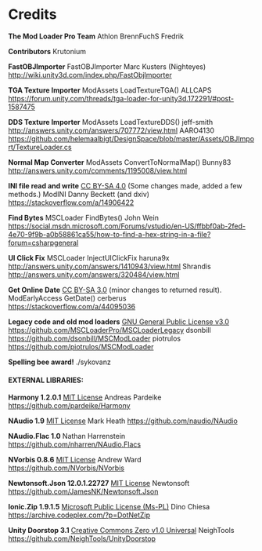 # Credits

**The Mod Loader Pro Team**
Athlon
BrennFuchS
Fredrik

**Contributors**
Krutonium

**FastOBJImporter**
FastOBJImporter
Marc Kusters (Nighteyes)
http://wiki.unity3d.com/index.php/FastObjImporter

**TGA Texture Importer**
ModAssets LoadTextureTGA()
ALLCAPS
https://forum.unity.com/threads/tga-loader-for-unity3d.172291/#post-1587475

**DDS Texture Importer**
ModAssets LoadTextureDDS()
jeff-smith
http://answers.unity.com/answers/707772/view.html
AARO4130
https://github.com/helemaalbigt/DesignSpace/blob/master/Assets/OBJImport/TextureLoader.cs

**Normal Map Converter**
ModAssets ConvertToNormalMap()
Bunny83
http://answers.unity.com/comments/1195008/view.html

**INI file read and write**
[CC BY-SA 4.0](https://creativecommons.org/licenses/by-sa/4.0/) (Some changes made, added a few methods.)
ModINI
Danny Beckett (and dxiv)
https://stackoverflow.com/a/14906422

**Find Bytes**
MSCLoader FindBytes()
John Wein
https://social.msdn.microsoft.com/Forums/vstudio/en-US/ffbbf0ab-2fed-4e70-9f9b-a0b58861ca55/how-to-find-a-hex-string-in-a-file?forum=csharpgeneral

**UI Click Fix**
MSCLoader InjectUIClickFix
haruna9x
http://answers.unity.com/answers/1410943/view.html
Shrandis
http://answers.unity.com/answers/320484/view.html

**Get Online Date**
[CC BY-SA 3.0](https://creativecommons.org/licenses/by-sa/3.0/) (minor changes to returned result).
ModEarlyAccess GetDate()
cerberus
https://stackoverflow.com/a/44095036

**Legacy code and old mod loaders**
[GNU General Public License v3.0](https://www.gnu.org/licenses/gpl-3.0.en.html)
https://github.com/MSCLoaderPro/MSCLoaderLegacy
dsonbill
https://github.com/dsonbill/MSCModLoader
piotrulos
https://github.com/piotrulos/MSCModLoader

**Spelling bee award!**
./sykovanz

#### EXTERNAL LIBRARIES:

**Harmony 1.2.0.1**
[MIT License](https://opensource.org/licenses/MIT)
Andreas Pardeike
https://github.com/pardeike/Harmony

**NAudio 1.9**
[MIT License](https://opensource.org/licenses/MIT)
Mark Heath
https://github.com/naudio/NAudio

**NAudio.Flac 1.0**
Nathan Harrenstein
https://github.com/nharren/NAudio.Flacs

**NVorbis 0.8.6**
[MIT License](https://opensource.org/licenses/MIT)
Andrew Ward
https://github.com/NVorbis/NVorbis

**Newtonsoft.Json 12.0.1.22727**
[MIT License](https://opensource.org/licenses/MIT)
Newtonsoft
https://github.com/JamesNK/Newtonsoft.Json

**Ionic.Zip 1.9.1.5**
[Microsoft Public License (Ms-PL)](https://opensource.org/licenses/MS-PL)
Dino Chiesa
https://archive.codeplex.com/?p=DotNetZip

**Unity Doorstop 3.1**
[Creative Commons Zero v1.0 Universal](https://creativecommons.org/publicdomain/zero/1.0/)
NeighTools
https://github.com/NeighTools/UnityDoorstop
